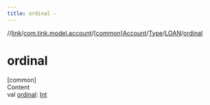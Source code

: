 ```yaml
---
title: ordinal -
---
```

//[link](../../../../index.md)/[com.tink.model.account](../../../index.md)/[[common]Account](../../index.md)/[Type](../index.md)/[LOAN](index.md)/[ordinal](ordinal.md)



# ordinal  
[common]  
Content  
val [ordinal](ordinal.md): [Int](https://kotlinlang.org/api/latest/jvm/stdlib/kotlin/-int/index.html)  




